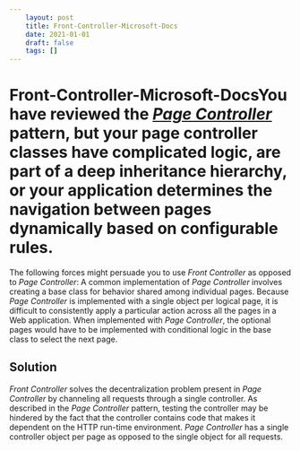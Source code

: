 ```yaml
---
 	layout: post
 	title: Front-Controller-Microsoft-Docs
 	date: 2021-01-01
 	draft: false
 	tags: []
---
```


# Front-Controller-Microsoft-DocsYou have reviewed the *[Page Controller](https://docs.microsoft.com/en-us/previous-versions/msp-n-p/ff649595%28v%3dpandp.10%29)* pattern, but your page controller classes have complicated logic, are part of a deep inheritance hierarchy, or your application determines the navigation between pages dynamically based on configurable rules.
The following forces might persuade you to use *Front Controller* as opposed to *Page Controller*:
A common implementation of *Page Controller* involves creating a base class for behavior shared among individual pages.
Because *Page Controller* is implemented with a single object per logical page, it is difficult to consistently apply a particular action across all the pages in a Web application.
When implemented with *Page Controller*, the optional pages would have to be implemented with conditional logic in the base class to select the next page.
## Solution
*Front Controller* solves the decentralization problem present in *Page Controller* by channeling all requests through a single controller.
As described in the *Page Controller* pattern, testing the controller may be hindered by the fact that the controller contains code that makes it dependent on the HTTP run-time environment.
*Page Controller* has a single controller object per page as opposed to the single object for all requests.
